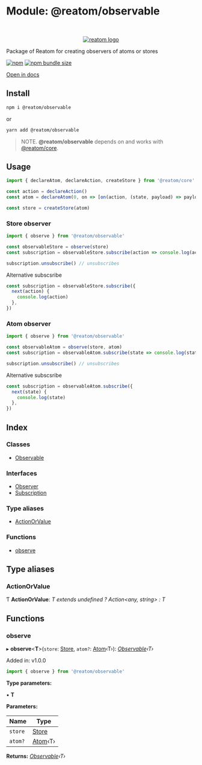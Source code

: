 # Module: @reatom/observable

<div align="center">
<br/>

[![reatom logo](https://reatom.js.org/logos/logo.svg)](https://reatom.js.org)

</div>

Package of Reatom for creating observers of atoms or stores

[![npm](https://img.shields.io/npm/v/@reatom/observable?style=flat-square)](https://www.npmjs.com/package/@reatom/observable)
[![npm bundle size](https://img.shields.io/bundlephobia/minzip/@reatom/observable?style=flat-square)](https://bundlephobia.com/result?p=@reatom/observable)

[Open in docs](https://reatom.js.org/#/packages/observable)

## Install

```sh
npm i @reatom/observable
```

or

```sh
yarn add @reatom/observable
```

> NOTE. **@reatom/observable** depends on and works with [@reatom/core](https://reatom.js.org/#/reatom-core).

## Usage

```js
import { declareAtom, declareAction, createStore } from '@reatom/core'

const action = declareAction()
const atom = declareAtom(0, on => [on(action, (state, payload) => payload)])

const store = createStore(atom)
```

### Store observer

```js
import { observe } from '@reatom/observable'

const observableStore = observe(store)
const subscription = observableStore.subscribe(action => console.log(action))

subscription.unsubscribe() // unsubscribes
```

Alternative subscsribe

```js
const subscription = observableStore.subscribe({
  next(action) {
    console.log(action)
  },
})
```

### Atom observer

```js
import { observe } from '@reatom/observable'

const observableAtom = observe(store, atom)
const subscription = observableAtom.subscribe(state => console.log(state))

subscription.unsubscribe() // unsubscribes
```

Alternative subscsribe

```js
const subscription = observableAtom.subscribe({
  next(state) {
    console.log(state)
  },
})
```

## Index

### Classes

- [Observable](../classes/_reatom_observable.observable.md)

### Interfaces

- [Observer](../interfaces/_reatom_observable.observer.md)
- [Subscription](../interfaces/_reatom_observable.subscription.md)

### Type aliases

- [ActionOrValue](_reatom_observable.md#markdown-header-actionorvalue)

### Functions

- [observe](_reatom_observable.md#markdown-header-observe)

## Type aliases

### <a id="markdown-header-actionorvalue" name="markdown-header-actionorvalue"></a> ActionOrValue

Ƭ **ActionOrValue**: _T extends undefined ? Action<any, string> : T_

## Functions

### <a id="markdown-header-observe" name="markdown-header-observe"></a> observe

▸ **observe**<**T**>(`store`: [Store](_reatom_core.md#markdown-header-store), `atom?`: [Atom](../interfaces/_reatom_core.atom.md)‹T›): _[Observable](../classes/_reatom_observable.observable.md)‹T›_

Added in: v1.0.0

```js
import { observe } from '@reatom/observable'
```

**Type parameters:**

▪ **T**

**Parameters:**

| Name    | Type                                           |
| ------- | ---------------------------------------------- |
| `store` | [Store](_reatom_core.md#markdown-header-store) |
| `atom?` | [Atom](../interfaces/_reatom_core.atom.md)‹T›  |

**Returns:** _[Observable](../classes/_reatom_observable.observable.md)‹T›_
